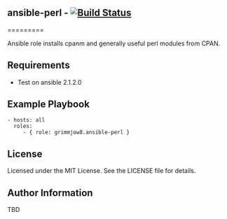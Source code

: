 ## ansible-perl - [![Build Status](https://travis-ci.org/grimmjow8/ansible-perl.png)](https://travis-ci.org/grimmjow8/ansible-perl)

=========

Ansible role installs cpanm and generally useful perl modules from CPAN.

Requirements
------------

- Test on ansible 2.1.2.0

Example Playbook
----------------

    - hosts: all
      roles:
         - { role: grimmjow8.ansible-perl }

License
-------

Licensed under the MIT License. See the LICENSE file for details.

Author Information
------------------

TBD
